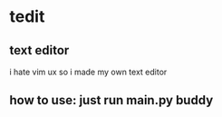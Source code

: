 # tedit
## text editor 
i hate vim ux so i made my own text editor  
## how to use: just run main.py buddy 
